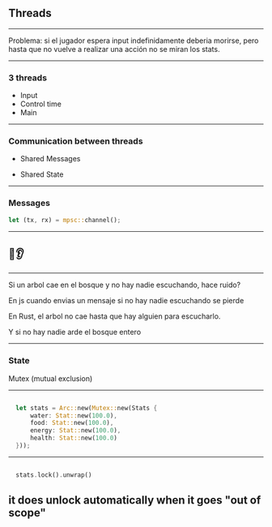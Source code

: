 ## Threads

---

Problema: si el jugador espera input indefinidamente deberia morirse, pero hasta que no vuelve a realizar una acción no se miran los stats.

---

### 3 threads

<ul>
  <li class="fragment">Input</li>
  <li class="fragment">Control time</li>
  <li class="fragment">Main</li>
</ul>

---

### Communication between threads

- Shared Messages

- Shared State

---

### Messages

```rust
let (tx, rx) = mpsc::channel();
```

---

## 🌲👂

---

Si un arbol cae en el bosque y no hay nadie escuchando, hace ruido?

En js cuando envias un mensaje si no hay nadie escuchando se pierde

En Rust, el arbol no cae hasta que hay alguien para escucharlo.

Y si no hay nadie arde el bosque entero

---

### State

Mutex (mutual exclusion)

---

```rust

  let stats = Arc::new(Mutex::new(Stats {
      water: Stat::new(100.0),
      food: Stat::new(100.0),
      energy: Stat::new(100.0),
      health: Stat::new(100.0)
  }));

```

---

```rust

  stats.lock().unwrap()

```
 it does unlock automatically when it goes "out of scope"
---

